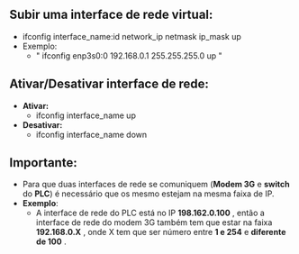 ## **Subir uma interface de rede virtual:**
  - ifconfig interface_name:id network_ip netmask ip_mask up
  - Exemplo:
    - " ifconfig enp3s0:0 192.168.0.1 255.255.255.0 up "
  
## **Ativar/Desativar interface de rede:**
  - **Ativar:** 
    - ifconfig interface_name up
  - **Desativar:**
    - ifconfig interface_name down
## **Importante:**
  - Para que duas interfaces de rede se comuniquem (**Modem 3G** e **switch** do **PLC**) é necessário que os mesmo estejam na mesma faixa de IP.
  - **Exemplo**:
    - A interface de rede do PLC está no IP **198.162.0.100** , então a interface de rede do modem 3G também tem que estar na faixa **192.168.0.X** , onde X tem que ser número entre **1 e 254** e **diferente de 100** .
